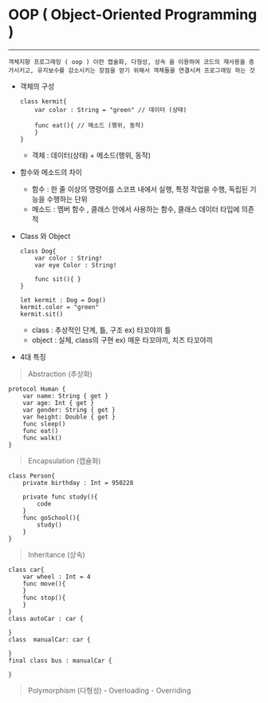 # OOP ( Object-Oriented Programming )
---

```
객체지향 프로그래밍 ( oop ) 이란 캡슐화, 다형성, 상속 을 이용하여 코드의 재사용을 증가시키고, 유지보수를 감소시키는 장점을 얻기 위해서 객체들을 연결시켜 프로그래밍 하는 것
```
- 객체의 구성
	```
	class kermit{
		var color : String = "green" // 데이터 (상태)

		func eat(){ // 메소드 (행위, 동작)
		}
	}
	```
	- 객체 : 데이터(상태) + 메소드(행위, 동작)

- 함수와 메소드의 차이
	- 함수 : 한 줄 이상의 명령어를 스코프 내에서 실행, 특정 작업을 수행, 독립된 기능을 수행하는 단위
	- 메소드 : 멤버 함수 , 클래스 안에서 사용하는 함수, 클래스 데이터 타입에 의존적

- Class 와 Object
	```
	class Dog{
		var color : String!
		var eye Color : String!

		func sit(){ }
	}

	let kermit : Dog = Dog()
	kermit.color = "green"
	kermit.sit()
	```
	- class : 추상적인 단계, 틀, 구조 ex) 타꼬야끼 틀
	- object : 실체, class의 구현 ex) 매운 타꼬야끼, 치즈 타꼬야끼
	
- 4대 특징
> Abstraction (추상화)
```
protocol Human {
	var name: String { get }
	var age: Int { get }
	var gender: String { get }
	var height: Double { get }
	func sleep()
	func eat()
	func walk()
}
```

> Encapsulation (캡슐화)
```
class Person{
	private birthday : Int = 950228
	
	private func study(){
		code
	}
	func goSchool(){
		study()
	}
}
```

> Inheritance (상속)
```
class car{
	var wheel : Int = 4
	func move(){
	}
	func stop(){
	}
}
class autoCar : car {
		
}
class  manualCar: car {

}
final class bus : manualCar {

}
```

> Polymorphism (다형성)
	- Overloading
	- Overriding
```

```

